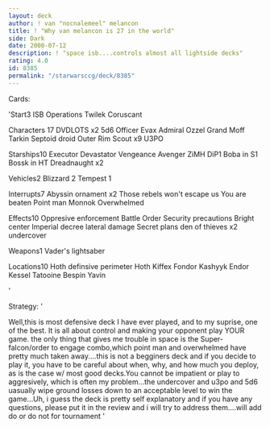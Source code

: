 ```yaml
---
layout: deck
author: ! van "nocnalemeel" melancon
title: ! "Why van melancon is 27 in the world"
side: Dark
date: 2000-07-12
description: ! "space isb....controls almost all lightside decks"
rating: 4.0
id: 8385
permalink: "/starwarsccg/deck/8385"
---
```

Cards: 

'Start3
      ISB Operations
      Twilek
      Coruscant

Characters 17
DVDLOTS x2
5d6
Officer Evax
Admiral Ozzel
Grand Moff Tarkin
Septoid droid
Outer Rim Scout x9
U3PO

Starships10
Executor
Devastator
Vengeance
Avenger
ZiMH
DiP1
Boba in S1
Bossk in HT
Dreadnaught x2

Vehicles2
Blizzard 2
Tempest 1

Interrupts7
Abyssin ornament x2
Those rebels won't escape us
You are beaten
Point man
Monnok
Overwhelmed

Effects10
Oppresive enforcement
Battle Order
Security precautions
Bright center
Imperial decree
lateral damage
Secret plans
den of thieves x2
undercover

Weapons1
Vader's lightsaber

Locations10
Hoth definsive perimeter
Hoth
Kiffex
Fondor
Kashyyk
Endor
Kessel
Tatooine
Bespin
Yavin


'

Strategy: '

Well,this is most defensive deck I have ever played, and to my suprise, one of the best. It is all about control and making your opponent play YOUR game. the only thing that gives me trouble in space is the Super-falcon/order to engage combo,which point man and overwhelmed have pretty much taken away....this is not a begginers deck and if you decide to play it, you have to be careful about when, why, and how much you deploy, as is the case w/ most good decks.You cannot be impatient or play to aggresively, which is often my problem...the undercover and u3po and 5d6 uasually wipe ground losses down to an acceptable level to win the game...Uh, i guess the deck is pretty self explanatory and if you have any questions, please put it in the review and i will try to address them....will add do or do not for tournament '
